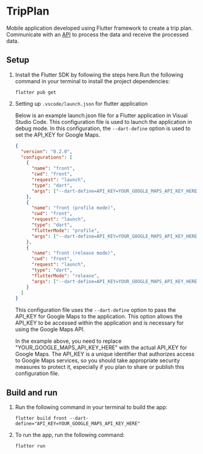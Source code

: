 # TripPlan

Mobile application developed using Flutter framework to create a trip plan. \
Communicate with an [API](https://github.com/joshuats10/TripPlan-Backend-API) to process the data and receive the processed data.

## Setup

1. Install the Flutter SDK by following the steps here.Run the following command in your terminal to install the project dependencies:

   ```
   flutter pub get
   ```

1. Setting up `.vscode/launch.json` for flutter application

   Below is an example launch.json file for a Flutter application in Visual Studio Code. This configuration file is used to launch the application in debug mode. In this configuration, the `--dart-define` option is used to set the API_KEY for Google Maps.

   ```json
   {
     "version": "0.2.0",
     "configurations": [
       {
         "name": "front",
         "cwd": "front",
         "request": "launch",
         "type": "dart",
         "args": ["--dart-define=API_KEY=YOUR_GOOGLE_MAPS_API_KEY_HERE"]
       },
       {
         "name": "front (profile mode)",
         "cwd": "front",
         "request": "launch",
         "type": "dart",
         "flutterMode": "profile",
         "args": ["--dart-define=API_KEY=YOUR_GOOGLE_MAPS_API_KEY_HERE"]
       },
       {
         "name": "front (release mode)",
         "cwd": "front",
         "request": "launch",
         "type": "dart",
         "flutterMode": "release",
         "args": ["--dart-define=API_KEY=YOUR_GOOGLE_MAPS_API_KEY_HERE"]
       }
     ]
   }
   ```

   This configuration file uses the `--dart-define` option to pass the API_KEY for Google Maps to the application. This option allows the API_KEY to be accessed within the application and is necessary for using the Google Maps API.

   In the example above, you need to replace "YOUR_GOOGLE_MAPS_API_KEY_HERE" with the actual API_KEY for Google Maps. The API_KEY is a unique identifier that authorizes access to Google Maps services, so you should take appropriate security measures to protect it, especially if you plan to share or publish this configuration file.

## Build and run

1. Run the following command in your terminal to build the app:
   ```
   flutter build front --dart-define="API_KEY=YOUR_GOOGLE_MAPS_API_KEY_HERE"
   ```
1. To run the app, run the following command:
   ```
   flutter run
   ```
